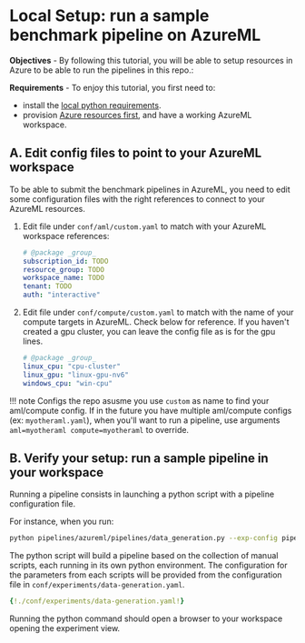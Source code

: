 # Local Setup: run a sample benchmark pipeline on AzureML

**Objectives** - By following this tutorial, you will be able to setup resources in Azure to be able to run the pipelines in this repo.:

**Requirements** - To enjoy this tutorial, you first need to:
- install the [local python requirements](../install.md).
- provision [Azure resources first](azure-setup.md), and have a working AzureML workspace.

## A. Edit config files to point to your AzureML workspace

To be able to submit the benchmark pipelines in AzureML, you need to edit some configuration files with the right references to connect to your AzureML resources.

1. Edit file under `conf/aml/custom.yaml` to match with your AzureML workspace references:

    ```yaml
    # @package _group_
    subscription_id: TODO
    resource_group: TODO
    workspace_name: TODO
    tenant: TODO
    auth: "interactive"
    ```

2. Edit file under `conf/compute/custom.yaml` to match with the name of your compute targets in AzureML. Check below for reference. If you haven't created a gpu cluster, you can leave the config file as is for the gpu lines.

    ```yaml
    # @package _group_
    linux_cpu: "cpu-cluster"
    linux_gpu: "linux-gpu-nv6"
    windows_cpu: "win-cpu"
    ```

!!! note
    Configs the repo asusme you use `custom` as name to find your aml/compute config. If in the future you have multiple aml/compute configs (ex: `myotheraml.yaml`), when you'll want to run a pipeline, use arguments `aml=myotheraml compute=myotheraml` to override.

## B. Verify your setup: run a sample pipeline in your workspace

Running a pipeline consists in launching a python script with a pipeline configuration file.

For instance, when you run:
```bash
python pipelines/azureml/pipelines/data_generation.py --exp-config pipelines/azureml/conf/experiments/data-generation.yaml
```

The python script will build a pipeline based on the collection of manual scripts, each running in its own python environment. The configuration for the parameters from each scripts will be provided from the configuration file in `conf/experiments/data-generation.yaml`.

```yaml
{!./conf/experiments/data-generation.yaml!}
```

Running the python command should open a browser to your workspace opening the experiment view.
